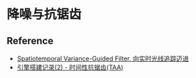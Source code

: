 # 降噪与抗锯齿


## Reference

* [Spatiotemporal Variance-Guided Filter, 向实时光线追踪迈进](https://zhuanlan.zhihu.com/p/28288053)
* [引擎搭建记录(2) - 时间性抗锯齿(TAA)](https://zhuanlan.zhihu.com/p/64993622)